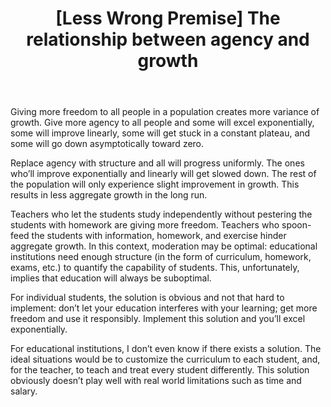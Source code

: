 ﻿---
layout: post
title: "[Less Wrong Premise] The relationship between agency and growth"
---

Giving more freedom to all people in a population creates more variance of growth. Give more agency to all people and some will excel exponentially, some will improve linearly, some will get stuck in a constant plateau, and some will go down asymptotically toward zero.

Replace agency with structure and all will progress uniformly. The ones who’ll improve exponentially and linearly will get slowed down. The rest of the population will only experience slight improvement in growth. This results in less aggregate growth in the long run.

Teachers who let the students study independently without pestering the students with homework are giving more freedom. Teachers who spoon-feed the students with information, homework, and exercise hinder aggregate growth.
In this context, moderation may be optimal: educational institutions need enough structure (in the form of curriculum, homework, exams, etc.) to quantify the capability of students. This, unfortunately, implies that education will always be suboptimal. 

For individual students, the solution is obvious and not that hard to implement: don’t let your education interferes with your learning; get more freedom and use it responsibly. Implement this solution and you’ll excel exponentially.

For educational institutions, I don’t even know if there exists a solution. The ideal situations would be to customize the curriculum to each student, and, for the teacher, to teach and treat every student differently. This solution obviously doesn’t play well with real world limitations such as time and salary.

